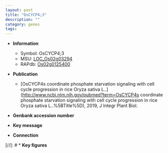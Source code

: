 ```yaml
---
layout: post
title: "OsCYCP4;3"
description: ""
category: genes
tags: 
---
```


* **Information**  
    + Symbol: OsCYCP4;3  
    + MSU: [LOC_Os02g03294](http://rice.uga.edu/cgi-bin/ORF_infopage.cgi?orf=LOC_Os02g03294)  
    + RAPdb: [Os02g0125400](http://rapdb.dna.affrc.go.jp/viewer/gbrowse_details/irgsp1?name=Os02g0125400)  

* **Publication**  
    + [OsCYCP4s coordinate phosphate starvation signaling with cell cycle progression in rice Oryza sativa L..](http://www.ncbi.nlm.nih.gov/pubmed?term=OsCYCP4s coordinate phosphate starvation signaling with cell cycle progression in rice Oryza sativa L..%5BTitle%5D), 2019, J Integr Plant Biol.

* **Genbank accession number**  

* **Key message**  

* **Connection**  

[//]: # * **Key figures**  


